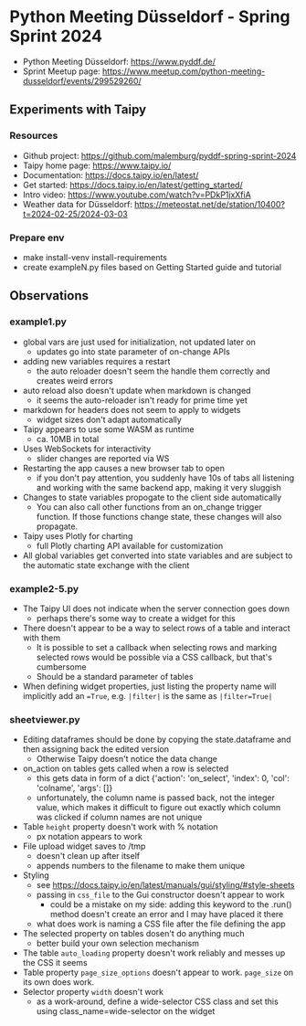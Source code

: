  # Python Meeting Düsseldorf - Spring Sprint 2024
- Python Meeting Düsseldorf: https://www.pyddf.de/
- Sprint Meetup page: https://www.meetup.com/python-meeting-dusseldorf/events/299529260/

## Experiments with Taipy

### Resources
- Github project: https://github.com/malemburg/pyddf-spring-sprint-2024
- Taipy home page: https://www.taipy.io/
- Documentation: https://docs.taipy.io/en/latest/
- Get started: https://docs.taipy.io/en/latest/getting_started/
- Intro video: https://www.youtube.com/watch?v=PDkP1jxXfiA
- Weather data for Düsseldorf: https://meteostat.net/de/station/10400?t=2024-02-25/2024-03-03

### Prepare env
- make install-venv install-requirements
- create exampleN.py files based on Getting Started guide and tutorial

## Observations

### example1.py
- global vars are just used for initialization, not updated later on
	- updates go into state parameter of on-change APIs
- adding new variables requires a restart
	- the auto reloader doesn't seem the handle them correctly and creates weird errors
- auto reload also doesn't update when markdown is changed
	- it seems the auto-reloader isn't ready for prime time yet
- markdown for headers does not seem to apply to widgets
	- widget sizes don't adapt automatically
- Taipy appears to use some WASM as runtime
	- ca. 10MB in total
- Uses WebSockets for interactivity
	- slider changes are reported via WS
- Restarting the app causes a new browser tab to open
	- if you don't pay attention, you suddenly have 10s of tabs all listening and working with the same backend app, making it very sluggish
- Changes to state variables propogate to the client side automatically
	- You can also call other functions from an on_change trigger function. If those functions change state, these changes will also propagate.
- Taipy uses Plotly for charting
	- full Plotly charting API available for customization
- All global variables get converted into state variables and are subject to the automatic state exchange with the client

### example2-5.py
- The Taipy UI does not indicate when the server connection goes down
	- perhaps there's some way to create a widget for this
- There doesn't appear to be a way to select rows of a table and interact with them
	- It is possible to set a callback when selecting rows and marking selected rows would be possible via a CSS callback, but that's cumbersome
	- Should be a standard parameter of tables
- When defining widget properties, just listing the property name will implicitly add an `=True`, e.g. `|filter|` is the same as `|filter=True|`

### sheetviewer.py
- Editing dataframes should be done by copying the state.dataframe and then assigning back the edited version
	- Otherwise Taipy doesn't notice the data change
- on_action on tables gets called when a row is selected
	- this gets data in form of a dict {'action': 'on_select', 'index': 0, 'col': 'colname', 'args': []}
	- unfortunately, the column name is passed back, not the integer value, which makes it difficult to figure out exactly which column was clicked if column names are not unique
- Table `height` property doesn't work with % notation
	- px notation appears to work
- File upload widget saves to /tmp
	- doesn't clean up after itself
	- appends numbers to the filename to make them unique
- Styling
	- see https://docs.taipy.io/en/latest/manuals/gui/styling/#style-sheets
	- passing in `css_file` to the Gui constructor doesn't appear to work
		- could be a mistake on my side: adding this keyword to the .run() method doesn't create an error and I may have placed it there
	- what does work is naming a CSS file after the file defining the app
- The selected property on tables dosen't do anything much
	- better build your own selection mechanism
- The table `auto_loading` property doesn't work reliably and messes up the CSS it seems
- Table property `page_size_options` doesn't appear to work. `page_size` on its own does work.
- Selector property `width` doesn't work
	- as a work-around, define a wide-selector CSS class and set this using class_name=wide-selector on the widget
